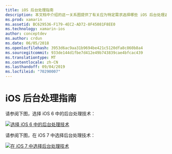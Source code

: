 ```yaml
---
title: iOS 后台处理指南
description: 本文档中介绍的这一关系图提供了有关应为特定需求选择哪些 iOS 后台处理选项的指导。
ms.prod: xamarin
ms.assetid: BC629536-F179-4EC2-AD72-8F45081F8EE0
ms.technology: xamarin-ios
author: conceptdev
ms.author: crdun
ms.date: 06/05/2018
ms.openlocfilehash: 3953d6ac9aa31b9694be421c5120dfa8c860b8a4
ms.sourcegitcommit: 933de144d1fbe7d412e49b743839cae4bfcac439
ms.translationtype: MT
ms.contentlocale: zh-CN
ms.lasthandoff: 09/04/2019
ms.locfileid: "70290007"
---
```

# <a name="ios-backgrounding-guidance"></a>iOS 后台处理指南

请参阅下图，选择 iOS 6 中的后台处理技术：

 [![](ios-backgrounding-guidance-images/image10.png "选择 iOS 6 中的后台处理技术")](ios-backgrounding-guidance-images/image10.png#lightbox)

请参阅下图，在 iOS 7 中选择后台处理技术：

 [![](ios-backgrounding-guidance-images/image10b.png "在 iOS 7 中选择后台处理技术")](ios-backgrounding-guidance-images/image10b.png#lightbox)

